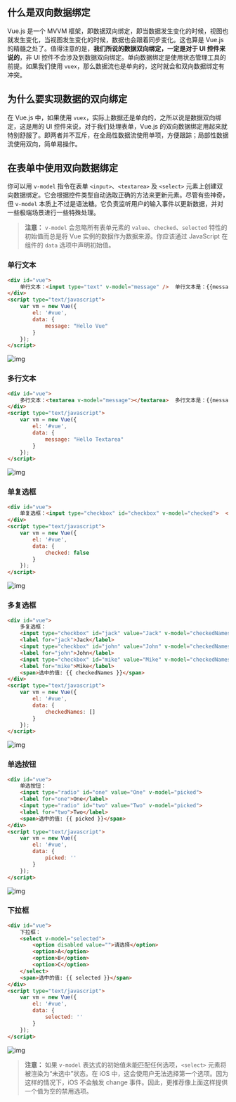 ## 什么是双向数据绑定

Vue.js 是一个 MVVM 框架，即数据双向绑定，即当数据发生变化的时候，视图也就发生变化，当视图发生变化的时候，数据也会跟着同步变化。这也算是 Vue.js 的精髓之处了。值得注意的是，**我们所说的数据双向绑定，一定是对于 UI 控件来说的**，非 UI 控件不会涉及到数据双向绑定。单向数据绑定是使用状态管理工具的前提。如果我们使用 `vuex`，那么数据流也是单向的，这时就会和双向数据绑定有冲突。

## 为什么要实现数据的双向绑定

在 Vue.js 中，如果使用 `vuex`，实际上数据还是单向的，之所以说是数据双向绑定，这是用的 UI 控件来说，对于我们处理表单，Vue.js 的双向数据绑定用起来就特别舒服了。即两者并不互斥，在全局性数据流使用单项，方便跟踪；局部性数据流使用双向，简单易操作。

## 在表单中使用双向数据绑定

你可以用 `v-model` 指令在表单 `<input>`、`<textarea>` 及 `<select>` 元素上创建双向数据绑定。它会根据控件类型自动选取正确的方法来更新元素。尽管有些神奇，但 `v-model` 本质上不过是语法糖。它负责监听用户的输入事件以更新数据，并对一些极端场景进行一些特殊处理。

> **注意：** `v-model` 会忽略所有表单元素的 `value`、`checked`、`selected` 特性的初始值而总是将 Vue 实例的数据作为数据来源。你应该通过 JavaScript 在组件的 `data` 选项中声明初始值。

### 单行文本

```html
<div id="vue">
    单行文本：<input type="text" v-model="message" />  单行文本是：{{message}}
</div>
<script type="text/javascript">
    var vm = new Vue({
        el: '#vue',
        data: {
            message: "Hello Vue"
        }
    });
</script>
```

![img](http://www.qfdmy.com/wp-content/uploads/2019/08/ab81727dba2ab76.png)

### 多行文本

```html
<div id="vue">
    多行文本：<textarea v-model="message"></textarea>  多行文本是：{{message}}
</div>
<script type="text/javascript">
    var vm = new Vue({
        el: '#vue',
        data: {
            message: "Hello Textarea"
        }
    });
</script>
```

![img](http://www.qfdmy.com/wp-content/uploads/2019/08/46fb2abf973f19a.png)

### 单复选框

```html
<div id="vue">
    单复选框：<input type="checkbox" id="checkbox" v-model="checked">  <label for="checkbox">{{ checked }}</label>
</div>
<script type="text/javascript">
    var vm = new Vue({
        el: '#vue',
        data: {
            checked: false
        }
    });
</script>
```

![img](http://www.qfdmy.com/wp-content/uploads/2019/08/a8569c1c02bcfe0.png)

### 多复选框

```html
<div id="vue">
    多复选框：
    <input type="checkbox" id="jack" value="Jack" v-model="checkedNames">
    <label for="jack">Jack</label>
    <input type="checkbox" id="john" value="John" v-model="checkedNames">
    <label for="john">John</label>
    <input type="checkbox" id="mike" value="Mike" v-model="checkedNames">
    <label for="mike">Mike</label>
    <span>选中的值: {{ checkedNames }}</span>
</div>
<script type="text/javascript">
    var vm = new Vue({
        el: '#vue',
        data: {
            checkedNames: []
        }
    });
</script>
```

![img](http://www.qfdmy.com/wp-content/uploads/2019/08/8cd2a60ee98874a.png)

### 单选按钮

```html
<div id="vue">
    单选按钮：
    <input type="radio" id="one" value="One" v-model="picked">
    <label for="one">One</label>
    <input type="radio" id="two" value="Two" v-model="picked">
    <label for="two">Two</label>
    <span>选中的值: {{ picked }}</span>
</div>
<script type="text/javascript">
    var vm = new Vue({
        el: '#vue',
        data: {
            picked: ''
        }
    });
</script>
```

![img](http://www.qfdmy.com/wp-content/uploads/2019/08/092fccbf1160f51.png)

### 下拉框

```html
<div id="vue">
    下拉框：
    <select v-model="selected">
        <option disabled value="">请选择</option>
        <option>A</option>
        <option>B</option>
        <option>C</option>
    </select>
    <span>选中的值: {{ selected }}</span>
</div>
<script type="text/javascript">
    var vm = new Vue({
        el: '#vue',
        data: {
            selected: ''
        }
    });
</script>
```

![img](http://www.qfdmy.com/wp-content/uploads/2019/08/b2ccfc082f9f7bf.png)

> **注意：** 如果 `v-model` 表达式的初始值未能匹配任何选项，`<select>` 元素将被渲染为“未选中”状态。在 iOS 中，这会使用户无法选择第一个选项。因为这样的情况下，iOS 不会触发 change 事件。因此，更推荐像上面这样提供一个值为空的禁用选项。